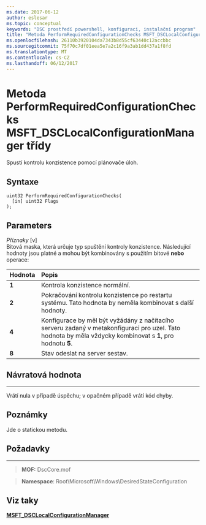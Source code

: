```yaml
---
ms.date: 2017-06-12
author: eslesar
ms.topic: conceptual
keywords: "DSC prostředí powershell, konfiguraci, instalační program"
title: "Metoda PerformRequiredConfigurationChecks MSFT_DSCLocalConfigurationManager třídy"
ms.openlocfilehash: 26110b3920104da7343b8d55cf63440c12accbbc
ms.sourcegitcommit: 75f70c7df01eea5e7a2c16f9a3ab1dd437a1f8fd
ms.translationtype: MT
ms.contentlocale: cs-CZ
ms.lasthandoff: 06/12/2017
---
```

# <a name="performrequiredconfigurationchecks-method-of-the-msftdsclocalconfigurationmanager-class"></a>Metoda PerformRequiredConfigurationChecks MSFT_DSCLocalConfigurationManager třídy

Spustí kontrolu konzistence pomocí plánovače úloh.

<a name="syntax"></a>Syntaxe
------

```mof
uint32 PerformRequiredConfigurationChecks(
  [in] uint32 Flags
);
```

<a name="parameters"></a>Parameters
----------

*Příznaky* \[v\]  
Bitová maska, která určuje typ spuštění kontroly konzistence. Následující hodnoty jsou platné a mohou být kombinovány s použitím bitové **nebo** operace:

|Hodnota |Popis |
|:--- |:---|
|**1** | Kontrola konzistence normální. |
|**2** | Pokračování kontrolu konzistence po restartu systému. Tato hodnota by neměla kombinovat s další hodnoty. |
|**4** | Konfigurace by měl být vyžádány z načítacího serveru zadaný v metakonfiguraci pro uzel. Tato hodnota by měla vždycky kombinovat s **1**, pro hodnotu **5**. |
|**8** | Stav odeslat na server sestav. |

## <a name="return-value"></a>Návratová hodnota
------------

Vrátí nula v případě úspěchu; v opačném případě vrátí kód chyby.

## <a name="remarks"></a>Poznámky

Jde o statickou metodu.

## <a name="requirements"></a>Požadavky
------------
>**MOF:** DscCore.mof

>**Namespace**: Root\Microsoft\Windows\DesiredStateConfiguration


## <a name="see-also"></a>Viz taky


[**MSFT_DSCLocalConfigurationManager**](msft-dsclocalconfigurationmanager.md)


 

 



